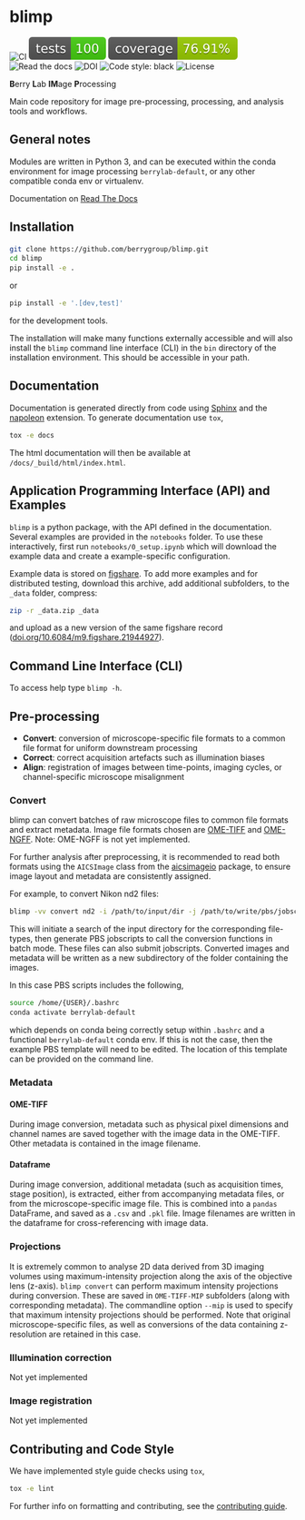 # blimp

![CI](https://github.com/berrygroup/blimp/actions/workflows/ci.yml/badge.svg)
![Tests](tests/coverage/tests.svg)
![Coverage](tests/coverage/coverage.svg)
![Read the docs](https://readthedocs.org/projects/blimp/badge/?version=latest)
![DOI](https://zenodo.org/badge/508656801.svg)
![Code style: black](https://img.shields.io/badge/code%20style-black-000000.svg)
![License](https://img.shields.io/badge/License-BSD_3--Clause-blue.svg)

**B**erry **L**ab **IM**age **P**rocessing

Main code repository for image pre-processing, processing, and analysis tools and workflows.

## General notes

Modules are written in Python 3, and can be executed within the conda environment for image processing `berrylab-default`, or any other compatible conda env or virtualenv.

Documentation on [Read The Docs](https://blimp.readthedocs.io/en/latest/index.html)

## Installation

```bash
git clone https://github.com/berrygroup/blimp.git
cd blimp
pip install -e .
```

or

```bash
pip install -e '.[dev,test]'
```

for the development tools.

The installation will make many functions externally accessible and will also install the `blimp` command line interface (CLI) in the `bin` directory of the installation environment. This should be accessible in your path.

## Documentation

Documentation is generated directly from code using [Sphinx](https://www.sphinx-doc.org/en/master/) and the [napoleon](https://www.sphinx-doc.org/en/master/usage/extensions/napoleon.html) extension. To generate documentation use `tox`,

```bash
tox -e docs
```

The html documentation will then be available at `/docs/_build/html/index.html`.

## Application Programming Interface (API) and Examples

`blimp` is a python package, with the API defined in the documentation. Several examples are provided in the `notebooks` folder. To use these interactively, first run `notebooks/0_setup.ipynb` which will download the example data and create a example-specific configuration.

Example data is stored on [figshare](https://figshare.com/articles/dataset/blimp_example_data/21944927). To add more examples and for distributed testing, download this archive, add additional subfolders, to the `_data` folder, compress:

```bash
zip -r _data.zip _data
```

and upload as a new version of the same figshare record ([doi.org/10.6084/m9.figshare.21944927](https://doi.org/10.6084/m9.figshare.21944927)).

## Command Line Interface (CLI)

To access help type `blimp -h`.

## Pre-processing

- **Convert**: conversion of microscope-specific file formats to a common file format for uniform downstream processing
- **Correct**: correct acquisition artefacts such as illumination biases
- **Align**: registration of images between time-points, imaging cycles, or channel-specific microscope misalignment

### Convert

blimp can convert batches of raw microscope files to common file formats and extract metadata. Image file formats chosen are [OME-TIFF](https://docs.openmicroscopy.org/ome-model/5.6.3/ome-tiff/) and [OME-NGFF](https://ngff.openmicroscopy.org/latest/). Note: OME-NGFF is not yet implemented.

For further analysis after preprocessing, it is recommended to read both formats using the `AICSImage` class from the [aicsimageio](https://github.com/AllenCellModeling/aicsimageio) package, to ensure image layout and metadata are consistently assigned.

For example, to convert Nikon nd2 files:

```bash
blimp -vv convert nd2 -i /path/to/input/dir -j /path/to/write/pbs/jobscripts --user {zID} --submit
```

This will initiate a search of the input directory for the corresponding file-types, then generate PBS jobscripts to call the conversion functions in batch mode. These files can also submit jobscripts. Converted images and metadata will be written as a new subdirectory of the folder containing the images.

In this case PBS scripts includes the following,

```bash
source /home/{USER}/.bashrc
conda activate berrylab-default
```

which depends on conda being correctly setup within `.bashrc` and a functional `berrylab-default` conda env. If this is not the case, then the example PBS template will need to be edited. The location of this template can be provided on the command line.

### Metadata

#### OME-TIFF

During image conversion, metadata such as physical pixel dimensions and channel names are saved together with the image data in the OME-TIFF. Other metadata is contained in the image filename.

#### Dataframe

During image conversion, additional metadata (such as acquisition times, stage position), is extracted, either from accompanying metadata files, or from the microscope-specific image file. This is combined into a `pandas` DataFrame, and saved as a `.csv` and `.pkl` file. Image filenames are written in the dataframe for cross-referencing with image data.

### Projections

It is extremely common to analyse 2D data derived from 3D imaging volumes using maximum-intensity projection along the axis of the objective lens (z-axis). `blimp convert` can perform maximum intensity projections during conversion. These are saved in `OME-TIFF-MIP` subfolders (along with corresponding metadata). The commandline option `--mip` is used to specify that maximum intensity projections should be performed. Note that original microscope-specific files, as well as conversions of the data containing z-resolution are retained in this case.

### Illumination correction

Not yet implemented

### Image registration

Not yet implemented

## Contributing and Code Style

We have implemented style guide checks using `tox`,

```bash
tox -e lint
```

For further info on formatting and contributing, see the [contributing guide](CONTRIBUTING.md).
